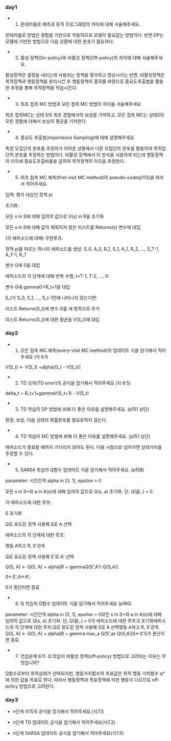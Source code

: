 ### day1

- 1. 몬테카를로 예측과 동적 프로그래밍의 차이에 대해 서술해주세요.

몬테카를로 방법은 경험을 기반으로 작동하므로 모델이 필요없는 방법이다. 반면 DP는 모델에 기반한 방법으로 다음 상황에 대한 분포가 필요하다.  


- 2. 활성 정책(On-policy)와 비활성 정책(Off-policy)의 차이에 대해 서술해주세요.

활성정책은 결정을 내리는데 사용되는 정책을 평가하고 향상시키는 반면, 비활성정책은 목적정책과 행동정책을 분리시킨 후 행동정책의 결과를 바탕으로 중요도추출법을 활용한 추정을 통해 목적정책을 학습시킨다. 


- 3. 최초 접촉 MC 방법과 모든 접촉 MC 방법의 차이를 서술해주세요

최초 접촉MC는 상태 S의 최초 경험에서의 보상을 기억하고, 모든 접촉 MC는 상태S의 모든 경험에 대해서 보상의 평균을 기억한다. 


- 4. 중요도 추출법(Importance Sampling)에 대해 설명해주세요

특정 모집단의 분포를 추정하기 어려운 상황에서 다른 모집단의 분포를 활용하여 목적집단의 분포를 추정하는 방법이다. 비활성 정책에서 이 방식을 사용하게 되는데 행동정책의 이득에 중요도추출비율을 곱하여 목적정책의 이득을 추정한다.  


- 5. 최초 접촉 MC 예측(first-visit MC method)의 pseudo-code(p113)을 따라서 적어주세요.

입력: 평가 대상인 정책 pi

초기화 :

모든 s in S에 대해 임의의 값으로 V(s) in R을 초기화

모든 s in S에 대해 값이 채워지지 않은 리스트를 Returns(s) 변수에 대입

(각 에피소드에 대해) 무한루프:

정책 pi를 따르는 하나의 에피소드를 생성: S_0, A_0, R_1, S_1, A_1, R_2, ..., S_T-1, A_T-1, R_T

변수 G에 0을 대입

에피소드의 각 단계에 대해 반복 수행, t=T-1, T-2, ..., 0:

변수 G에 gammaG+R_t+1을 대입

S_t가 S_0, S_1, ..., S_t-1안에 나타나지 않는다면:

리스트 Returns(S_t)에 변수 G를 새 항목으로 추가

리스트 Returns(S_t)에 대한 평균을 V(S_t)에 대입



### day2

- 1. 모든 접촉 MC 예측(every-visit MC method)의 업데이트 식을 암기해서 적어주세요 (식 6.1)

V(S_t) <- V(S_t) +alpha[G_t - V(S_t)]


- 2. TD 오차(TD error)의 공식을 암기해서 적어주세요 (식 6.5)

delta_t = R_t+1+gammaV(S_t+1) - V(S_t)


- 3. TD 학습이 DP 방법에 비해 더 좋은 이유를 설명해주세요. (p151 상단)

환경, 보상, 다음 상태의 확률분포를 필요로하지 않는다. 


- 4. TD 학습이 MC 방법에 비해 더 좋은 이유를 설명해주세요. (p151 상단)

에피소드가 종료될 때까지 기다리지 않아도 된다. 다음 시점으로 넘어가면 상태가치를 추정할 수 있다. 


- 5. SARSA 학습의 Q함수 업데이트 식을 암기해서 적어주세요. (p158)

parameter: 시간간격 alpha in [0, 1], epsilon > 0

모든 s in S+와 a in A(s)에 대해 임의의 값으로 Q(s, a) 초기화. 단, Q(끝,.) = 0

각 에피소드에 대한 루프:

S 초기화

Q로 유도된 정책 사용해 S로 A 선택

에피소드의 각 단계에 대한 루프:

행동 A하고 R, S'관측

Q로 유도된 정책 사용해 S'로 A' 선택

Q(S, A) <- Q(S, A) + alpha[R + gammaQ(S',A')-Q(S,A)]

S<-S';A<-A';

S가 종단이면 종료


- 6. Q 학습의 Q함수 업데이트 식을 암기해서 적어주세요 (p160)

parameter: 시간간격 alpha in [0, 1], epsilon > 0모든 s in S+와 a in A(s)에 대해 임의의 값으로 Q(s, a) 초기화. 단, Q(끝,.) = 0각 에피소드에 대한 루프:S 초기화에피소드의 각 단계에 대한 루프:Q로 유도된 정책 사용해 S로 A 선택행동 A하고 R, S'관측Q(S, A) <- Q(S, A) + alpha[R + gamma max_a Q(S',a)-Q(S,A)]S<-S'S가 종단이면 종료


- 7. 연습문제 6.11. Q 학습이 비활성 정책(off-policy) 방법으로 고려되는 이유는 무엇입니까?

Q함수로부터 최적상태가 선택되지만, 행동가치함수의 목표값은 최적 행동 가치함수 q*에 의한 값을 목표로 한다. 따라서 행동정책과 목표정책에 의한 행동이 다르므로 off-policy 방법으로 고려된다.

### day3

- n단계 이득의 공식을 암기해서 적어주세요.(식7.1)

- n단계 TD 업데이트 공식을 암기해서 적어주세요(식7.2)

- n단계 SARSA 업데이트 공식을 암기해서 적어주세요(식7.5)
